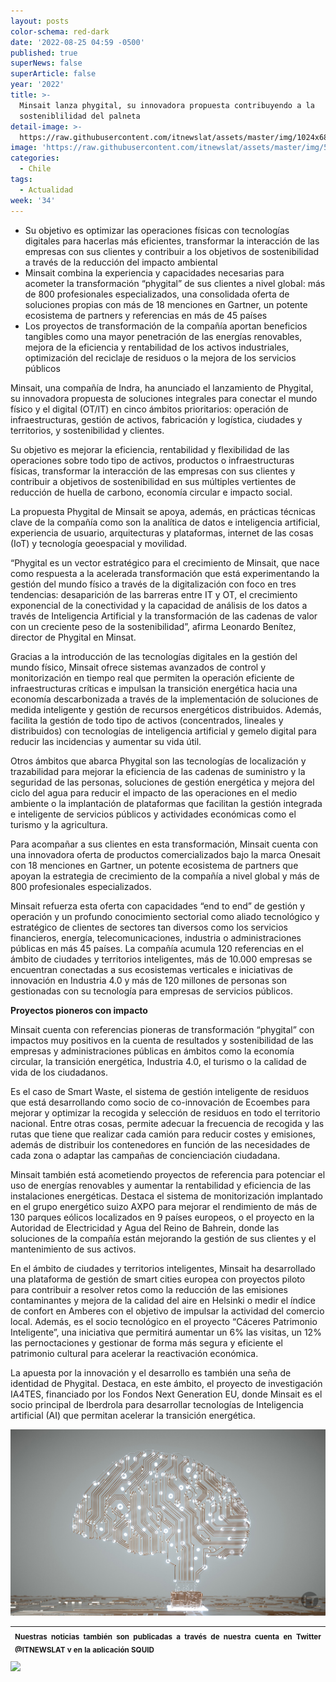```yaml
---
layout: posts
color-schema: red-dark
date: '2022-08-25 04:59 -0500'
published: true
superNews: false
superArticle: false
year: '2022'
title: >-
  Minsait lanza phygital, su innovadora propuesta contribuyendo a la
  sosteniblilidad del palneta
detail-image: >-
  https://raw.githubusercontent.com/itnewslat/assets/master/img/1024x680/AI-g.jpg
image: 'https://raw.githubusercontent.com/itnewslat/assets/master/img/540x320/AI-p.jpg'
categories:
  - Chile
tags:
  - Actualidad
week: '34'
---
```

- Su objetivo es optimizar las operaciones físicas con tecnologías digitales para hacerlas más eficientes, transformar la interacción de las empresas con sus clientes y contribuir a los objetivos de sostenibilidad a través de la reducción del impacto ambiental
- Minsait combina la experiencia y capacidades necesarias para acometer la transformación “phygital” de sus clientes a nivel global: más de 800 profesionales especializados, una consolidada oferta de soluciones propias con más de 18 menciones en Gartner, un potente ecosistema de partners y referencias en más de 45 países
- Los proyectos de transformación de la compañía aportan beneficios tangibles como una mayor penetración de las energías renovables, mejora de la eficiencia y rentabilidad de los activos industriales, optimización del reciclaje de residuos o la mejora de los servicios públicos

Minsait, una compañía de Indra, ha anunciado el lanzamiento de Phygital, su innovadora propuesta de soluciones integrales para conectar el mundo físico y el digital (OT/IT) en cinco ámbitos prioritarios: operación de infraestructuras, gestión de activos, fabricación y logística, ciudades y territorios, y sostenibilidad y clientes.

Su objetivo es mejorar la eficiencia, rentabilidad y flexibilidad de las operaciones sobre todo tipo de activos, productos o infraestructuras físicas, transformar la interacción de las empresas con sus clientes y contribuir a objetivos de sostenibilidad en sus múltiples vertientes de reducción de huella de carbono, economía circular e impacto social.

La propuesta Phygital de Minsait se apoya, además, en prácticas técnicas clave de la compañía como son la analítica de datos e inteligencia artificial, experiencia de usuario, arquitecturas y plataformas, internet de las cosas (IoT) y tecnología geoespacial y movilidad.

“Phygital es un vector estratégico para el crecimiento de Minsait, que nace como respuesta a la acelerada transformación que está experimentando la gestión del mundo físico a través de la digitalización con foco en tres tendencias: desaparición de las barreras entre IT y OT, el crecimiento exponencial de la conectividad y la capacidad de análisis de los datos a través de Inteligencia Artificial y la transformación de las cadenas de valor con un creciente peso de la sostenibilidad”, afirma Leonardo Benítez, director de Phygital en Minsat.

Gracias a la introducción de las tecnologías digitales en la gestión del mundo físico, Minsait ofrece sistemas avanzados de control y monitorización en tiempo real que permiten la operación eficiente de infraestructuras críticas e impulsan la transición energética hacia una economía descarbonizada a través de la implementación de soluciones de medida inteligente y gestión de recursos energéticos distribuidos. Además, facilita la gestión de todo tipo de activos (concentrados, lineales y distribuidos) con tecnologías de inteligencia artificial y gemelo digital para reducir las incidencias y aumentar su vida útil.

Otros ámbitos que abarca Phygital son las tecnologías de localización y trazabilidad para mejorar la eficiencia de las cadenas de suministro y la seguridad de las personas, soluciones de gestión energética y mejora del ciclo del agua para reducir el impacto de las operaciones en el medio ambiente o la implantación de plataformas que facilitan la gestión integrada e inteligente de servicios públicos y actividades económicas como el turismo y la agricultura.

Para acompañar a sus clientes en esta transformación, Minsait cuenta con una innovadora oferta de productos comercializados bajo la marca Onesait con 18 menciones en Gartner, un potente ecosistema de partners que apoyan la estrategia de crecimiento de la compañía a nivel global y más de 800 profesionales especializados. 

Minsait refuerza esta oferta con capacidades “end to end” de gestión y operación y un profundo conocimiento sectorial como aliado tecnológico y estratégico de clientes de sectores tan diversos como los servicios financieros, energía, telecomunicaciones, industria o administraciones públicas en más 45 países. La compañía acumula 120 referencias en el ámbito de ciudades y territorios inteligentes, más de 10.000 empresas se encuentran conectadas a sus ecosistemas verticales e iniciativas de innovación en Industria 4.0 y más de 120 millones de personas son gestionadas con su tecnología para empresas de servicios públicos.  

**Proyectos pioneros con impacto**

Minsait cuenta con referencias pioneras de transformación “phygital” con impactos muy positivos en la cuenta de resultados y sostenibilidad de las empresas y administraciones públicas en ámbitos como la economía circular, la transición energética, Industria 4.0, el turismo o la calidad de vida de los ciudadanos.  
 
Es el caso de Smart Waste, el sistema de gestión inteligente de residuos que está desarrollando como socio de co-innovación de Ecoembes para mejorar y optimizar la recogida y selección de residuos en todo el territorio nacional. Entre otras cosas, permite adecuar la frecuencia de recogida y las rutas que tiene que realizar cada camión para reducir costes y emisiones, además de distribuir los contenedores en función de las necesidades de cada zona o adaptar las campañas de concienciación ciudadana.

Minsait también está acometiendo proyectos de referencia para potenciar el uso de energías renovables y aumentar la rentabilidad y eficiencia de las instalaciones energéticas. Destaca el sistema de monitorización implantado en el grupo energético suizo AXPO para mejorar el rendimiento de más de 130 parques eólicos localizados en 9 países europeos, o el proyecto en la Autoridad de Electricidad y Agua del Reino de Bahrein, donde las soluciones de la compañía están mejorando la gestión de sus clientes y el mantenimiento de sus activos.
 
En el ámbito de ciudades y territorios inteligentes, Minsait ha desarrollado una plataforma de gestión de smart cities europea con proyectos piloto para contribuir a resolver retos como la reducción de las emisiones contaminantes y mejora de la calidad del aire en Helsinki o medir el índice de confort en Amberes con el objetivo de impulsar la actividad del comercio local. Además, es el socio tecnológico en el proyecto “Cáceres Patrimonio Inteligente”, una iniciativa que permitirá aumentar un 6% las visitas, un 12% las pernoctaciones y gestionar de forma más segura y eficiente el patrimonio cultural para acelerar la reactivación económica.

La apuesta por la innovación y el desarrollo es también una seña de identidad de Phygital. Destaca, en este ámbito, el proyecto de investigación IA4TES, financiado por los Fondos Next Generation EU, donde Minsait es el socio principal de Iberdrola para desarrollar tecnologías de Inteligencia artificial (AI) que permitan acelerar la transición energética.
 
![](https://raw.githubusercontent.com/itnewslat/assets/master/img/540x320/AI-p.jpg)

<table style="height: 42px;" width="569">
<tbody>
<tr>
<td style="text-align: justify;"><sub><strong>Nuestras noticias también son publicadas a través de nuestra cuenta en Twitter <a href="https://twitter.com/itnewslat?lang=es">@ITNEWSLAT</a> y en la aplicación <a href="https://squidapp.co/en/">SQUID</a></strong></sub></td>
</tr>
</tbody>
</table>

<img src="https://tracker.metricool.com/c3po.jpg?hash=56f88a41e39ab42c063cc51676587a04"/>